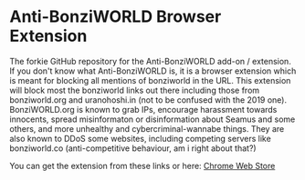 # Anti-BonziWORLD Browser Extension
The forkie GitHub repository for the Anti-BonziWORLD add-on / extension. If you don't know what Anti-BonziWORLD is, it is a browser extension which is meant for blocking all mentions of bonziworld in the URL. This extension will block most the bonziworld links out there including those from bonziworld.org and uranohoshi.in (not to be confused with the 2019 one). BonziWORLD.org is known to grab IPs, encourage harassment towards innocents, spread misinformaton or disinformation about Seamus and some others, and more unhealthy and cybercriminal-wannabe things. They are also known to DDoS some websites, including competing servers like bonziworld.co (anti-competitive behaviour, am i right about that?)

You can get the extension from these links or here:
[Chrome Web Store](https://chromewebstore.google.com/detail/anti-bonziworld/glenpcbimgglcphcoddjbobfmmdkpalj)
